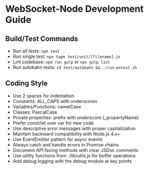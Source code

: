 # WebSocket-Node Development Guide

## Build/Test Commands
- Run all tests: `npm test`
- Run single test: `npx tape test/unit/[filename].js`
- Lint codebase: `npm run gulp` or `npx gulp lint`
- Run autobahn tests: `cd test/autobahn && ./run-wstest.sh`

## Coding Style
- Use 2 spaces for indentation
- Constants: ALL_CAPS with underscores
- Variables/Functions: camelCase
- Classes: PascalCase
- Private properties: prefix with underscore (_propertyName)
- Prefer const/let over var for new code
- Use descriptive error messages with proper capitalization
- Maintain backward compatibility with Node.js 4.x+
- Use EventEmitter pattern for async events
- Always catch and handle errors in Promise chains
- Document API facing methods with clear JSDoc comments
- Use utility functions from ./lib/utils.js for buffer operations
- Add debug logging with the debug module at key points